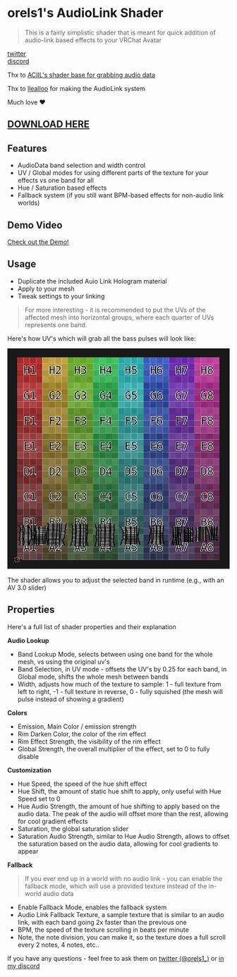 ﻿# orels1's AudioLink Shader

> This is a fairly simplistic shader that is meant for quick addition of audio-link based effects to your VRChat Avatar

[twitter](https://twitter.com/orels1_)  
[discord](https://discord.gg/fR869XP)

Thx to [ACIIL's shader base for grabbing audio data](https://github.com/ACIIL/udon-audio-link-avatar-demo/blob/main/shader/grabpassAudioAvatarDemo.shader)

Thx to [llealloo](https://github.com/llealloo/vrc-udon-audio-link) for making the AudioLink system

Much love ❤

## [DOWNLOAD HERE](https://github.com/orels1/orels1-AudioLink-Shader/archive/refs/heads/master.zip)

## Features

- AudioData band selection and width control
- UV / Global modes for using different parts of the texture for your effects vs one band for all
- Hue / Saturation based effects
- Fallback system (if you still want BPM-based effects for non-audio link worlds)

## Demo Video

[Check out the Demo!](https://video.bunnycdn.com/play/165/8af51a52-e4ec-44c6-9764-d59e57f47e9a)

## Usage

- Duplicate the included Auio Link Hologram material
- Apply to your mesh
- Tweak settings to your linking

> For more interesting - it is recommended to put the UVs of the affected mesh into horizontal groups, where each quarter of UVs represents one band.

Here's how UV's which will grab all the bass pulses will look like:

![UV_Sample](uv_sample.png)

The shader allows you to adjust the selected band in runtime (e.g., with an AV 3.0 slider)

## Properties

Here's a full list of shader properties and their explanation

**Audio Lookup**

- Band Lookup Mode, selects between using one band for the whole mesh, vs using the original uv's
- Band Selection, in UV mode - offsets the UV's by 0.25 for each band, in Global mode, shifts the whole mesh between bands
- Width, adjusts how much of the texture to sample: 1 - full texture from left to right, -1 - full texture in reverse, 0 - fully squished (the mesh will pulse instead of showing a gradient)

**Colors**

- Emission, Main Color / emission strength
- Rim Darken Color, the color of the rim effect
- Rim Effect Strength, the visibility of the rim effect
- Global Strength, the overall multiplier of the effect, set to 0 to fully disable

**Customization**

- Hue Speed, the speed of the hue shift effect
- Hue Shift, the amount of static hue shift to apply, only useful with Hue Speed set to 0
- Hue Audio Strength, the amount of hue shifting to apply based on the audio data. The peak of the audio will offset more than the rest, allowing for cool gradient effects
- Saturation, the global saturation slider
- Saturation Audio Strength, similar to Hue Audio Strength, allows to offset the saturation based on the audio data, allowing for cool gradients to appear

**Fallback**

> If you ever end up in a world with no audio link - you can enable the fallback mode, which will use a provided texture instead of the in-world audio data

- Enable Fallback Mode, enables the fallback system
- Audio Link Fallback Texture, a sample texture that is similar to an audio link, with each band going 2x faster than the previous one
- BPM, the speed of the texture scrolling in beats per minute
- Note, the note division, you can make it, so the texture does a full scroll every 2 notes, 4 notes, etc..

If you have any questions - feel free to ask them on [twitter (@orels1_)](https://twitter.com/orels1_) or [in my discord](https://discord.gg/fR869XP)
